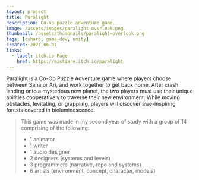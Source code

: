 ```yaml
---
layout: project
title: Paralight
description: Co-op puzzle adventure game.
image: /assets/images/paralight-overlook.png
thumbnail: /assets/thumbnails/paralight-overlook.png
tags: [csharp, game-dev, unity]
created: 2021-06-01
links:
  - label: itch.io Page
    href: https://mistiare.itch.io/paralight
---
```


Paralight is a Co-Op Puzzle Adventure game where players choose between Sana or Ari, and work together to get back home. After crash landing onto a mysterious new planet, the two players must use their unique abilities cooperatively to traverse their new environment. While moving obstacles, levitating, or grappling, players will discover awe-inspiring forests covered in bioluminescence.

> This game was made in my second year of study with a group of 14 comprising of the following:
>
> - 1 animator
> - 1 writer
> - 1 audio designer
> - 2 designers (systems and levels)
> - 3 programmers (narrative, repo and systems)
> - 6 artists (environment, concept, character, models)
